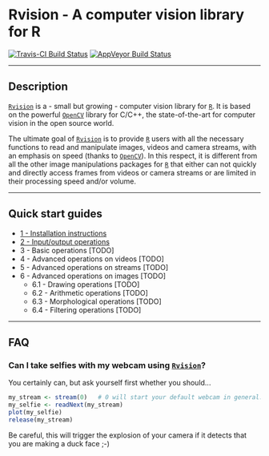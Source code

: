 # Rvision - A computer vision library for R

[![Travis-CI Build Status](https://travis-ci.org/swarm-lab/Rvision.svg?branch=master)](https://travis-ci.org/swarm-lab/Rvision)
[![AppVeyor Build Status](https://ci.appveyor.com/api/projects/status/github/swarm-lab/Rvision?branch=master&svg=true)](https://ci.appveyor.com/project/swarm-lab/Rvision)

---

## Description

[`Rvision`](https://github.com/swarm-lab/Rvision) is a - small but growing - 
computer vision library for [`R`](https://cran.r-project.org). It is based on 
the powerful [`OpenCV`](http://opencv.org/) library for C/C++, the state-of-the-art
for computer vision in the open source world. 

The ultimate goal of [`Rvision`](https://github.com/swarm-lab/Rvision) is to 
provide [`R`](https://cran.r-project.org) users with all the necessary functions 
to read and manipulate images, videos and camera streams, with an emphasis on 
speed (thanks to [`OpenCV`](http://opencv.org/)). In this respect, it is different
from all the other image manipulations packages for [`R`](https://cran.r-project.org)
that either can not quickly and directly access frames from videos or camera 
streams or are limited in their processing speed and/or volume. 

---

## Quick start guides 

+ [1 - Installation instructions](/Rvision/articles/install.html)
+ [2 - Input/output operations](/Rvision/articles/io.html)
+ 3 - Basic operations [TODO]
+ 4 - Advanced operations on videos [TODO]
+ 5 - Advanced operations on streams [TODO]
+ 6 - Advanced operations on images [TODO]
    + 6.1 - Drawing operations [TODO]
    + 6.2 - Arithmetic operations [TODO]
    + 6.3 - Morphological operations [TODO]
    + 6.4 - Filtering operations [TODO]

--- 

## FAQ

### Can I take selfies with my webcam using [`Rvision`](https://github.com/swarm-lab/Rvision)?

You certainly can, but ask yourself first whether you should...

```r
my_stream <- stream(0)   # 0 will start your default webcam in general. 
my_selfie <- readNext(my_stream)
plot(my_selfie)
release(my_stream)
```

Be careful, this will trigger the explosion of your camera if it detects that 
you are making a duck face ;-)
